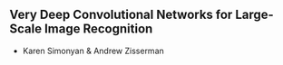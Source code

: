 ## Very Deep Convolutional Networks for Large-Scale Image Recognition
- Karen Simonyan & Andrew Zisserman

### 

